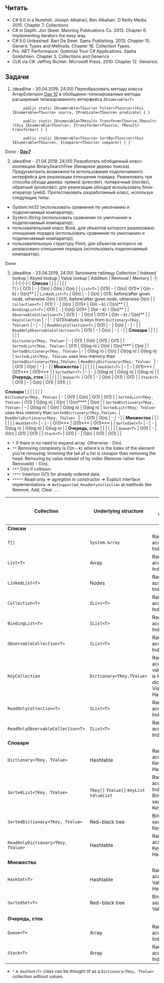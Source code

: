 ## Читать

- C# 6.0 in a Nutshell. Joseph Albahari, Ben Albahari. O'Reilly Media. 2015.
Chapter 7. Collections
- C# in Depth. Jon Skeet. Manning Publications Co. 2013. Chapter 6. Implementing iterators the easy way.
- C# 5.0 Unleashed. Bart De Smet. Sams Publishing. 2013. Chapter 15. Generic Types and Methods. Chapter 16. Collection Types.
- Pro .NET Performance: Optimize Your C# Applications. Sasha Goldshtein. Chapter 5. Collections and Generics
- CLR via C#. Jeffrey Richter. Microsoft Press. 2010. Chapter 12. Generics.

## Задачи

1. (deadline - 20.04.2019, 24.00) Переобразовать методы класса ArrayExtension [Day 10](https://github.com/AnzhelikaKravchuk/.NET-Training.-Spring-2019/tree/master/Day%2010%20-%2009.04.2019)
 в обобщенно-типизированные методы расширений типизированного интерфейса `IEnumerable<T>`
      
            public static IEnumerable<TSource> Filter<TSource>(this IEnumerable<TSource> source, IPredicate<TSource> predicate) { }
            
            public static IEnumerable<TResult> Transform<TSource,TResult>(this IEnumerable<TSource>, ITransformer<TSource, TResult> transformer) { }
            
            public static IEnumerable<TSource> SortBy<TSource>(this IEnumerable<TSource>, IComparer<TSource> comparer) { }`

Done - [**Day7**](https://github.com/arinkarus/NET1.S.2019.Chemrukova.07)  

2. (deadline - 21.04.2019, 24.00) Разработать обобщенный класс-коллекцию BinarySearchTree (бинарное дерево поиска). Предусмотреть возможности использования подключаемого интерфейса для реализации отношения порядка. Реализовать три способа обхода дерева: прямой (preorder), поперечный (inorder), обратный (postorder): для реализации обходов использовать блок-итератор (yield). Протестировать разработанный класс, используя следующие типы:
  - System.Int32 (использовать сравнение по умолчанию и подключаемый компаратор);
  - System.String (использовать сравнение по умолчанию и подключаемый компаратор);
  - пользовательский класс Book, для объектов которого реализовано отношения порядка (использовать сравнение по умолчанию и подключаемый компаратор);
  - пользовательскую структуру Point, для объектов которого не реализовано отношения порядка (использовать подключаемый компаратор).
  
Done


3. (deadline - 23.04.2019, 24.00) Заполните таблицу
Collection | Indexed lookup | Keyed lookup | Value lookup | Addition | Removal | Memory | 
-|-|-|-|-|-|-|
**Списки** | | | | | | |  
`T[]` | O(1) | - | O(n) | O(n) | O(n) | |
`List<T>` | O(1)| - | O(n)| O(1)* | O(n – k) / O(n)** | |
`LinkedList<T>` | O(n) | - | O(n) | O(1), before/after given node, otherwise O(n) | O(1), before/after given node, otherwise O(n) | |
`Collection<T>` | O(1) | - | O(n) | O(1)* | O(n – k) / O(n)** | |
`BindingList<T>` | O(1) | - | O(n)| O(1)* | O(n – k) / O(n)** | |
`ObservableCollection<T>` | O(1) | - | O(n) | O(1)* | O(n – k) / O(n)** | |
`KeyCollection`  | - | - | O(1)(values is keys from `Dictionary<TKey, TValue>`) | - | - | |
`ReadOnlyCollection<T>`  | O(1) | - | O(n) | - | - | |
`ReadOnlyObservableCollection<T>`  | O(1) | - | O(n)  | - | - | |
**Словари** | | | | | | |  
`Dictionary<TKey, TValue>` | - | O(1) | O(n) | O(1) | O(1) | | 
`SortedList<TKey, TValue>` | O(1) | O(log n) | O(n) | O(n)**** | O(n) | | 
`SortedDictionary<TKey, TValue>` | - | O(log n) | O(n) | O(log n) | O(log n) | `SortedList<TKey, TValue>` uses less memory than `SortedDictionary<TKey,TValue>`. |
`ReadOnlyDictionary<TKey, TValue> `  | - | O(1) | O(n) | - | - | |
**Множества** | | | | | | | 
`HashSet<T>` | - | - | 	O(1)*** | O(1)*** | O(1)*** | | 
`SortedSet<T>` | - | - | O(log n) | O(log n) | O(log n) | | 
**Очередь, стек** | | | | | | | 
`Queue<T>` | O(1) | - | O(n) | O(1) | O(1) | | 
`Stack<T>` | O(1) | - | O(n) | O(1) | O(1) | |

**Словари** | | | | | | |  
`Dictionary<TKey, TValue>` | - | O(1) | O(n) | O(1) | O(1) | | 
`SortedList<TKey, TValue>` | O(1) | O(log n) | O(n) | O(n)**** | O(n) | | 
`SortedDictionary<TKey, TValue>` | - | O(log n) | O(n) | O(log n) | O(log n) | `SortedList<TKey, TValue>` uses less memory than `SortedDictionary<TKey,TValue>`. |
`ReadOnlyDictionary<TKey, TValue> `  | - | O(1) | O(n) | - | - | |
**Множества** | | | | | | | 
`HashSet<T>` | - | - | 	O(1)*** | O(1)*** | O(1)*** | | 
`SortedSet<T>` | - | - | O(log n) | O(log n) | O(log n) | | 
**Очередь, стек** | | | | | | | 
`Queue<T>` | O(1) | - | O(n) | O(1) | O(1) | | 
`Stack<T>` | O(1) | - | O(n) | O(1) | O(1) | |

* `*` If there is no need to expand array. Otherwise - O(n).
* `**` Removing complexity is O(n – k) where k is the index of the element you’re removing; trimming
the tail of a list is cheaper than removing the head. Removing by value instead of by index (Remove rather than
RemoveAt) - O(n).
* `***` O(n) if collision.
* `****` Insertion O(1) for already ordered data.
* `*****` Read-only => agregtion in constructor => Explicit interface implementations => `NotSupported_ReadOnlyCollection` at methods like Remove, Add, Clear ... .

Collection | Underlying structure | Lookup strategy | Ordering | Contiguous storage | Data access | Exposes Key & Value collection | 
-|-|-|-|-|-|-|
**Списки** | | | | | | |  
`T[]` | `System.Array` | Random access(O(1) Index) | No | Yes | Random access(O(1) Index) | No |
`List<T>` | Array | Random access(O(1) Index) | No | Yes | Random access(O(1) Index) | No |
`LinkedList<T>` | Nodes | Random access(O(1) Index) | No | No | Sequential access | No |
`Collection<T>` | `IList<T>` | Random access(O(1) Index) | No | Yes | Random access(O(1) Index) | No |
`BindingList<T>` | `IList<T>` | Random access(O(1) Index) | No | Yes | Random access(O(1) Index) | No |
`ObservableCollection<T>`  | `IList<T>` | Random access(O(1) Index) | No | Yes | Random access(O(1) Index) | No |
`KeyCollection`  | `Dictionary<TKey,TValue>` | Random access(O(1) value which is key of dictionary) Via Hashtable | No | Random access(O(1) value) | Yes. (values is keys from `Dictionary<TKey, TValue>`) |
`ReadOnlyCollection<T>`  | `IList<T>` | Random access(O(1) Index) | No | Yes | Random access(O(1) Index) | No |
`ReadOnlyObservableCollection<T>` | `IList<T>` | Random access(O(1) Index) | No | Yes | Random access(O(1) Index) | No |
**Словари** | | | | | | | 
`Dictionary<TKey, TValue>` | Hashtable | Random access(O(1) Key) Via Hashtable | No | No | Random access(O(1) Key) | Yes |  
`SortedList<TKey, TValue>` | `TKey[]` `TValue[]` `KeyList` `ValueList` | Random access(O(1) Index) or Binary search(log(n) Key) | Sorted | Yes | Random access(O(1) Index) or Binary search(log(n) Key) | Yes |
`SortedDictionary<TKey, TValue>` | Red-black tree | Binary search(log(n) Key) | Sorted | No | Binary search(log(n) Key) | Yes |
`ReadOnlyDictionary<TKey, TValue>`  | Hashtable | Random access(O(1) Key) Via Hashtable | No | No | Random access(O(1) Key) | Yes |
**Множества** | | | | | | | 
`HashSet<T>` | Hashtable | Random access(O(1) Value*) Via Hashtable | No | No | Random access(O(1) Value*) | No | 
`SortedSet<T>` | Red-black tree | Binary search(log(n) Value) | Sorted | No | Binary search(log(n) Value) | No | 
| | | | | | | 
**Очередь, стек** | | | | | | | 
`Queue<T>` | Array | Random access(O(1) Index) | No | Yes | Random access(O(1) Index), Pop() | No | 
`Stack<T>` | Array | Random access(O(1) Index) | No | Yes | Random access(O(1) Index), Pop() | No | 

* `*` `A HashSet<T>` class can be thought of as a `Dictionary<TKey, TValue>` collection without values.

